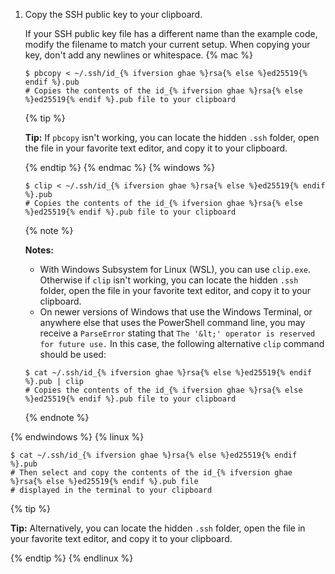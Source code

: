 1. Copy the SSH public key to your clipboard.

   If your SSH public key file has a different name than the example code, modify the filename to match your current setup. When copying your key, don't add any newlines or whitespace.
{% mac %}

   ```shell
   $ pbcopy < ~/.ssh/id_{% ifversion ghae %}rsa{% else %}ed25519{% endif %}.pub
   # Copies the contents of the id_{% ifversion ghae %}rsa{% else %}ed25519{% endif %}.pub file to your clipboard
   ```

   {% tip %}

   **Tip:** If `pbcopy` isn't working, you can locate the hidden `.ssh` folder, open the file in your favorite text editor, and copy it to your clipboard.

   {% endtip %}
{% endmac %}
{% windows %}

   ```shell
   $ clip < ~/.ssh/id_{% ifversion ghae %}rsa{% else %}ed25519{% endif %}.pub
   # Copies the contents of the id_{% ifversion ghae %}rsa{% else %}ed25519{% endif %}.pub file to your clipboard
   ```
   {% note %}
   
   **Notes:**
   
   - With Windows Subsystem for Linux (WSL), you can use `clip.exe`. Otherwise if `clip` isn't working, you can locate the hidden `.ssh` folder, open the file in your favorite text editor, and copy it to your clipboard.
   - On newer versions of Windows that use the Windows Terminal, or anywhere else that uses the PowerShell command line, you may receive a `ParseError` stating that `The '&lt;' operator is reserved for future use.` In this case, the following alternative `clip` command should be used:
   
   ```shell
   $ cat ~/.ssh/id_{% ifversion ghae %}rsa{% else %}ed25519{% endif %}.pub | clip
   # Copies the contents of the id_{% ifversion ghae %}rsa{% else %}ed25519{% endif %}.pub file to your clipboard
   ```
    
   {% endnote %}     
   
{% endwindows %}
{% linux %}

   ```shell
   $ cat ~/.ssh/id_{% ifversion ghae %}rsa{% else %}ed25519{% endif %}.pub
   # Then select and copy the contents of the id_{% ifversion ghae %}rsa{% else %}ed25519{% endif %}.pub file
   # displayed in the terminal to your clipboard
   ```

   {% tip %}

   **Tip:** Alternatively, you can locate the hidden `.ssh` folder, open the file in your favorite text editor, and copy it to your clipboard.

   {% endtip %}
{% endlinux %}
